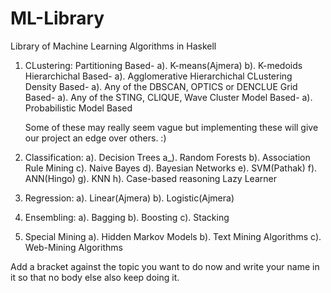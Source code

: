 ML-Library
==========

Library of Machine Learning Algorithms in Haskell

1. CLustering:
	Partitioning Based-
	a). K-means(Ajmera)
	b). K-medoids
	Hierarchichal Based-
	a). Agglomerative Hierarchichal CLustering
	Density Based-
	a). Any of the DBSCAN, OPTICS or DENCLUE
	Grid Based-
	a). Any of the STING, CLIQUE, Wave Cluster
	Model Based-
	a). Probabilistic Model Based
	
	Some of these may really seem vague but implementing these will give our project an edge over others. :)

2. Classification:
	a). Decision Trees
	a_). Random Forests
	b). Association Rule Mining
	c). Naive Bayes
	d). Bayesian Networks
	e). SVM(Pathak)
	f). ANN(Hingo)
	g). KNN
	h). Case-based reasoning Lazy Learner

3. Regression:
	a). Linear(Ajmera)
	b). Logistic(Ajmera)

4. Ensembling:
	a). Bagging
	b). Boosting
	c). Stacking

5. Special Mining
	a). Hidden Markov Models
	b). Text Mining Algorithms
	c). Web-Mining Algorithms

Add a bracket against the topic you want to do now and write your name in it so that no body else also keep doing it.
